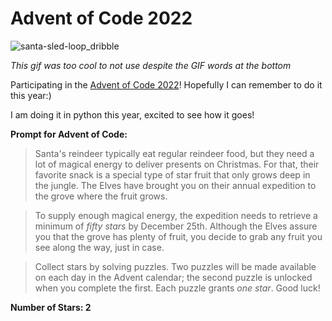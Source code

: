 # Advent of Code 2022

![santa-sled-loop_dribble](https://cdn.dribbble.com/users/6033/screenshots/1400216/santa.gif)

*This gif was too cool to not use despite the GIF words at the bottom*

Participating in the [Advent of Code 2022](https://adventofcode.com/2022)! Hopefully I can remember to do it this year:)

I am doing it in python this year, excited to see how it goes!

**Prompt for Advent of Code:**

>Santa's reindeer typically eat regular reindeer food, but they need a lot of magical energy to deliver presents on Christmas. For that, their favorite snack is a special type of star fruit that only grows deep in the jungle. The Elves have brought you on their annual expedition to the grove where the fruit grows.

>To supply enough magical energy, the expedition needs to retrieve a minimum of *fifty stars* by December 25th. Although the Elves assure you that the grove has plenty of fruit, you decide to grab any fruit you see along the way, just in case.

>Collect stars by solving puzzles. Two puzzles will be made available on each day in the Advent calendar; the second puzzle is unlocked when you complete the first. Each puzzle grants *one star*. Good luck!

**Number of Stars: 2**
